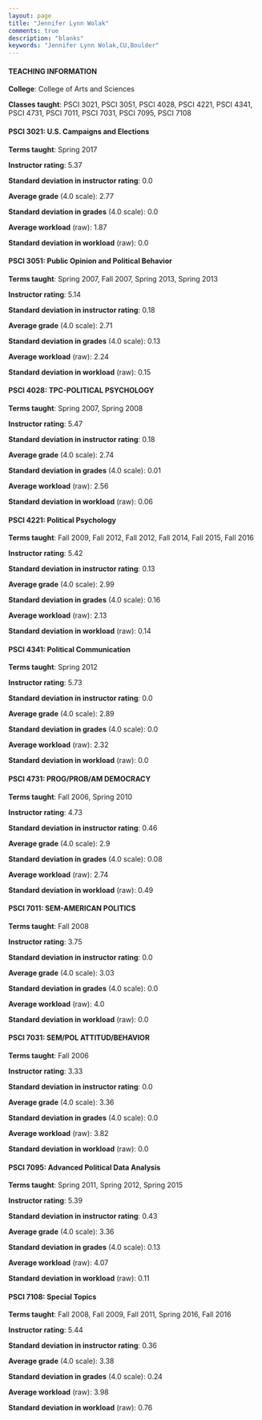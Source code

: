 ```yaml
---
layout: page
title: "Jennifer Lynn Wolak" 
comments: true
description: "blanks"
keywords: "Jennifer Lynn Wolak,CU,Boulder"
---
```

<head>
<script src="https://ajax.googleapis.com/ajax/libs/jquery/2.1.3/jquery.min.js"></script>
<script src="https://dl.dropboxusercontent.com/s/pc42nxpaw1ea4o9/highcharts.js?dl=0"></script>
<!-- <script src="../assets/js/highcharts.js"></script> -->
<style type="text/css">@font-face {
	font-family: "Bebas Neue";
	src: url(https://www.filehosting.org/file/details/544349/BebasNeue Regular.otf) format("opentype");
	}
	h1.Bebas { 
		font-family: "Bebas Neue", Verdana, Tahoma;
	}
</style>
</head>
	   
#### TEACHING INFORMATION

**College**: College of Arts and Sciences

**Classes taught**: PSCI 3021, PSCI 3051, PSCI 4028, PSCI 4221, PSCI 4341, PSCI 4731, PSCI 7011, PSCI 7031, PSCI 7095, PSCI 7108

#### PSCI 3021: U.S. Campaigns and Elections

**Terms taught**: Spring 2017

**Instructor rating**: 5.37

**Standard deviation in instructor rating**: 0.0

**Average grade** (4.0 scale): 2.77

**Standard deviation in grades** (4.0 scale): 0.0

**Average workload** (raw): 1.87

**Standard deviation in workload** (raw): 0.0

#### PSCI 3051: Public Opinion and Political Behavior

**Terms taught**: Spring 2007, Fall 2007, Spring 2013, Spring 2013

**Instructor rating**: 5.14

**Standard deviation in instructor rating**: 0.18

**Average grade** (4.0 scale): 2.71

**Standard deviation in grades** (4.0 scale): 0.13

**Average workload** (raw): 2.24

**Standard deviation in workload** (raw): 0.15

#### PSCI 4028: TPC-POLITICAL PSYCHOLOGY

**Terms taught**: Spring 2007, Spring 2008

**Instructor rating**: 5.47

**Standard deviation in instructor rating**: 0.18

**Average grade** (4.0 scale): 2.74

**Standard deviation in grades** (4.0 scale): 0.01

**Average workload** (raw): 2.56

**Standard deviation in workload** (raw): 0.06

#### PSCI 4221: Political Psychology

**Terms taught**: Fall 2009, Fall 2012, Fall 2012, Fall 2014, Fall 2015, Fall 2016

**Instructor rating**: 5.42

**Standard deviation in instructor rating**: 0.13

**Average grade** (4.0 scale): 2.99

**Standard deviation in grades** (4.0 scale): 0.16

**Average workload** (raw): 2.13

**Standard deviation in workload** (raw): 0.14

#### PSCI 4341: Political Communication

**Terms taught**: Spring 2012

**Instructor rating**: 5.73

**Standard deviation in instructor rating**: 0.0

**Average grade** (4.0 scale): 2.89

**Standard deviation in grades** (4.0 scale): 0.0

**Average workload** (raw): 2.32

**Standard deviation in workload** (raw): 0.0

#### PSCI 4731: PROG/PROB/AM DEMOCRACY

**Terms taught**: Fall 2006, Spring 2010

**Instructor rating**: 4.73

**Standard deviation in instructor rating**: 0.46

**Average grade** (4.0 scale): 2.9

**Standard deviation in grades** (4.0 scale): 0.08

**Average workload** (raw): 2.74

**Standard deviation in workload** (raw): 0.49

#### PSCI 7011: SEM-AMERICAN POLITICS

**Terms taught**: Fall 2008

**Instructor rating**: 3.75

**Standard deviation in instructor rating**: 0.0

**Average grade** (4.0 scale): 3.03

**Standard deviation in grades** (4.0 scale): 0.0

**Average workload** (raw): 4.0

**Standard deviation in workload** (raw): 0.0

#### PSCI 7031: SEM/POL ATTITUD/BEHAVIOR

**Terms taught**: Fall 2006

**Instructor rating**: 3.33

**Standard deviation in instructor rating**: 0.0

**Average grade** (4.0 scale): 3.36

**Standard deviation in grades** (4.0 scale): 0.0

**Average workload** (raw): 3.82

**Standard deviation in workload** (raw): 0.0

#### PSCI 7095: Advanced Political Data Analysis

**Terms taught**: Spring 2011, Spring 2012, Spring 2015

**Instructor rating**: 5.39

**Standard deviation in instructor rating**: 0.43

**Average grade** (4.0 scale): 3.36

**Standard deviation in grades** (4.0 scale): 0.13

**Average workload** (raw): 4.07

**Standard deviation in workload** (raw): 0.11

#### PSCI 7108: Special Topics

**Terms taught**: Fall 2008, Fall 2009, Fall 2011, Spring 2016, Fall 2016

**Instructor rating**: 5.44

**Standard deviation in instructor rating**: 0.36

**Average grade** (4.0 scale): 3.38

**Standard deviation in grades** (4.0 scale): 0.24

**Average workload** (raw): 3.98

**Standard deviation in workload** (raw): 0.76

